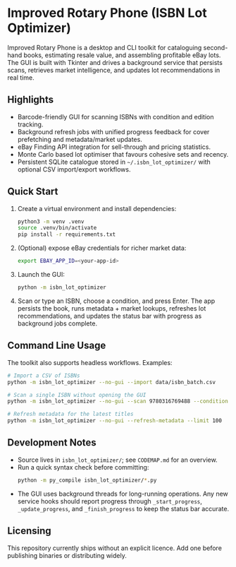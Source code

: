 # Improved Rotary Phone (ISBN Lot Optimizer)

Improved Rotary Phone is a desktop and CLI toolkit for cataloguing second-hand
books, estimating resale value, and assembling profitable eBay lots. The GUI is
built with Tkinter and drives a background service that persists scans,
retrieves market intelligence, and updates lot recommendations in real time.

## Highlights
- Barcode-friendly GUI for scanning ISBNs with condition and edition tracking.
- Background refresh jobs with unified progress feedback for cover prefetching
  and metadata/market updates.
- eBay Finding API integration for sell-through and pricing statistics.
- Monte Carlo based lot optimiser that favours cohesive sets and recency.
- Persistent SQLite catalogue stored in `~/.isbn_lot_optimizer/` with optional
  CSV import/export workflows.

## Quick Start
1. Create a virtual environment and install dependencies:
   ```bash
   python3 -m venv .venv
   source .venv/bin/activate
   pip install -r requirements.txt
   ```
2. (Optional) expose eBay credentials for richer market data:
   ```bash
   export EBAY_APP_ID=<your-app-id>
   ```
3. Launch the GUI:
   ```bash
   python -m isbn_lot_optimizer
   ```
4. Scan or type an ISBN, choose a condition, and press Enter. The app persists
   the book, runs metadata + market lookups, refreshes lot recommendations, and
   updates the status bar with progress as background jobs complete.

## Command Line Usage
The toolkit also supports headless workflows. Examples:

```bash
# Import a CSV of ISBNs
python -m isbn_lot_optimizer --no-gui --import data/isbn_batch.csv

# Scan a single ISBN without opening the GUI
python -m isbn_lot_optimizer --no-gui --scan 9780316769488 --condition "Very Good"

# Refresh metadata for the latest titles
python -m isbn_lot_optimizer --no-gui --refresh-metadata --limit 100
```

## Development Notes
- Source lives in `isbn_lot_optimizer/`; see `CODEMAP.md` for an overview.
- Run a quick syntax check before committing:
  ```bash
  python -m py_compile isbn_lot_optimizer/*.py
  ```
- The GUI uses background threads for long-running operations. Any new service
  hooks should report progress through `_start_progress`, `_update_progress`,
  and `_finish_progress` to keep the status bar accurate.

## Licensing
This repository currently ships without an explicit licence. Add one before
publishing binaries or distributing widely.
